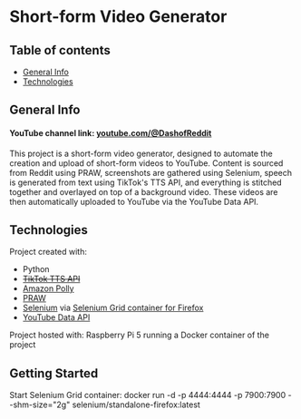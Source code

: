 # Short-form Video Generator

## Table of contents
* [General Info](#general-info)
* [Technologies](#technologies)

## General Info
#### YouTube channel link: [youtube.com/@DashofReddit](https://www.youtube.com/@DashofReddit)
This project is a short-form video generator, designed to automate the creation and upload of short-form videos to YouTube. Content is sourced from Reddit using PRAW, screenshots are gathered using Selenium, speech is generated from text using TikTok's TTS API, and everything is stitched together and overlayed on top of a background video. These videos are then automatically uploaded to YouTube via the YouTube Data API.
	
## Technologies
Project created with:
* Python
* ~~[TikTok TTS API](https://github.com/oscie57/tiktok-voice)~~
* [Amazon Polly](https://aws.amazon.com/polly/)
* [PRAW](https://praw.readthedocs.io/en/stable/)
* [Selenium](https://www.selenium.dev/) via [Selenium Grid container for Firefox](https://hub.docker.com/r/selenium/standalone-firefox)
* [YouTube Data API](https://developers.google.com/youtube/v3)

Project hosted with: Raspberry Pi 5 running a Docker container of the project

## Getting Started
Start Selenium Grid container: docker run -d -p 4444:4444 -p 7900:7900 --shm-size="2g" selenium/standalone-firefox:latest